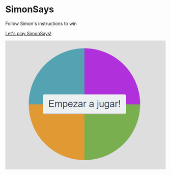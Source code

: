 # SimonSays
Follow Simon's instructions to win

[Let's play SimonSays!](https://lmendev.github.io/SimonSays)

![SimonSays Screenshot 1](.assets/screenshot.png "Screenshot")
